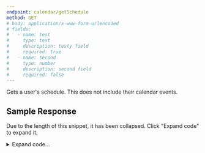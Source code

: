 ```yaml
---
endpoint: calendar/getSchedule
method: GET
# body: application/x-www-form-urlencoded
# fields: 
#   - name: test
#     type: text
#     description: testy field
#     required: true
#   - name: second
#     type: number
#     description: second field
#     required: false
---
```


Gets a user's schedule. This does not include their calendar events.

## Sample Response

Due to the length of this snippet, it has been collapsed. Click "Expand code" to expand it.

<details>
<summary>Expand code...</summary>
<pre><code class="json">
{
	"status": "ok",
	"terms": [
		{
			"id": 1,
			"termId": 97371,
			"name": "1st Semester",
			"userId": 1
		},
		{
			"id": 2,
			"termId": 97372,
			"name": "2nd Semester",
			"userId": 1
		}
	],
	"items": [
		{
			"id": 79,
			"termId": 97372,
			"classId": 108641002,
			"name": "Physical Education - 3903-10 (Z)",
			"ownerId": 4791666,
			"ownerName": "Joe Schmo",
			"dayNumber": 3,
			"block": "",
			"buildingName": "",
			"roomNumber": "",
			"start": 55800,
			"end": 63000,
			"userId": 1
		},
		{
			"id": 4,
			"termId": 97371,
			"classId": 108471758,
			"name": "Precalculus 1 'A' - 3024-02 (H)",
			"ownerId": 5334315,
			"ownerName": "Johnny Appleseed",
			"dayNumber": 8,
			"block": "",
			"buildingName": "",
			"roomNumber": "",
			"start": 36600,
			"end": 39300,
			"userId": 1
		},
		{
			"id": 11,
			"termId": 97371,
			"classId": 108471758,
			"name": "Precalculus 1 'A' - 3024-02 (H)",
			"ownerId": 5334315,
			"ownerName": "Johnny Appleseed",
			"dayNumber": 1,
			"block": "",
			"buildingName": "",
			"roomNumber": "",
			"start": 49200,
			"end": 51900,
			"userId": 1
		},
		{
			"id": 25,
			"termId": 97371,
			"classId": 108471758,
			"name": "Precalculus 1 'A' - 3024-02 (H)",
			"ownerId": 5334315,
			"ownerName": "Johnny Appleseed",
			"dayNumber": 5,
			"block": "",
			"buildingName": "",
			"roomNumber": "",
			"start": 52200,
			"end": 54900,
			"userId": 1
		},
		{
			"id": 29,
			"termId": 97371,
			"classId": 108471758,
			"name": "Precalculus 1 'A' - 3024-02 (H)",
			"ownerId": 5334315,
			"ownerName": "Johnny Appleseed",
			"dayNumber": 6,
			"block": "",
			"buildingName": "",
			"roomNumber": "",
			"start": 36600,
			"end": 39300,
			"userId": 1
		},
		{
			"id": 43,
			"termId": 97371,
			"classId": 108471758,
			"name": "Precalculus 1 'A' - 3024-02 (H)",
			"ownerId": 5334315,
			"ownerName": "Johnny Appleseed",
			"dayNumber": 2,
			"block": "",
			"buildingName": "",
			"roomNumber": "",
			"start": 36600,
			"end": 39300,
			"userId": 1
		},
		{
			"id": 49,
			"termId": 97371,
			"classId": 108471758,
			"name": "Precalculus 1 'A' - 3024-02 (H)",
			"ownerId": 5334315,
			"ownerName": "Johnny Appleseed",
			"dayNumber": 3,
			"block": "",
			"buildingName": "",
			"roomNumber": "",
			"start": 36600,
			"end": 39300,
			"userId": 1
		},
		{
			"id": 9,
			"termId": 97371,
			"classId": 108472097,
			"name": "Topics in World History III: The 20th Century - 3520-03 (F)",
			"ownerId": 3456065,
			"ownerName": "Jane Doe",
			"dayNumber": 1,
			"block": "",
			"buildingName": "",
			"roomNumber": "",
			"start": 39600,
			"end": 42300,
			"userId": 1
		},
		{
			"id": 19,
			"termId": 97371,
			"classId": 108472097,
			"name": "Topics in World History III: The 20th Century - 3520-03 (F)",
			"ownerId": 3456065,
			"ownerName": "Jane Doe",
			"dayNumber": 4,
			"block": "",
			"buildingName": "",
			"roomNumber": "",
			"start": 52200,
			"end": 54900,
			"userId": 1
		},
		{
			"id": 20,
			"termId": 97371,
			"classId": 108472097,
			"name": "Topics in World History III: The 20th Century - 3520-03 (F)",
			"ownerId": 3456065,
			"ownerName": "Jane Doe",
			"dayNumber": 5,
			"block": "",
			"buildingName": "",
			"roomNumber": "",
			"start": 32400,
			"end": 35100,
			"userId": 1
		},
		{
			"id": 32,
			"termId": 97371,
			"classId": 108472097,
			"name": "Topics in World History III: The 20th Century - 3520-03 (F)",
			"ownerId": 3456065,
			"ownerName": "Jane Doe",
			"dayNumber": 6,
			"block": "",
			"buildingName": "",
			"roomNumber": "",
			"start": 49200,
			"end": 51900,
			"userId": 1
		},
		{
			"id": 34,
			"termId": 97371,
			"classId": 108472097,
			"name": "Topics in World History III: The 20th Century - 3520-03 (F)",
			"ownerId": 3456065,
			"ownerName": "Jane Doe",
			"dayNumber": 7,
			"block": "",
			"buildingName": "",
			"roomNumber": "",
			"start": 32400,
			"end": 35100,
			"userId": 1
		},
		{
			"id": 47,
			"termId": 97371,
			"classId": 108472097,
			"name": "Topics in World History III: The 20th Century - 3520-03 (F)",
			"ownerId": 3456065,
			"ownerName": "Jane Doe",
			"dayNumber": 3,
			"block": "",
			"buildingName": "",
			"roomNumber": "",
			"start": 32400,
			"end": 35100,
			"userId": 1
		},
		{
			"id": 55,
			"termId": 97372,
			"classId": 108471856,
			"name": "Mandarin Chinese 3 - 3122-01 (C)",
			"ownerId": 5327271,
			"ownerName": "Jane Smith",
			"dayNumber": 6,
			"block": "",
			"buildingName": "",
			"roomNumber": "",
			"start": 29400,
			"end": 32100,
			"userId": 1
		},
		{
			"id": 61,
			"termId": 97372,
			"classId": 108471856,
			"name": "Mandarin Chinese 3 - 3122-01 (C)",
			"ownerId": 5327271,
			"ownerName": "Jane Smith",
			"dayNumber": 8,
			"block": "",
			"buildingName": "",
			"roomNumber": "",
			"start": 29400,
			"end": 32100,
			"userId": 1
		},
		{
			"id": 66,
			"termId": 97372,
			"classId": 108471856,
			"name": "Mandarin Chinese 3 - 3122-01 (C)",
			"ownerId": 5327271,
			"ownerName": "Jane Smith",
			"dayNumber": 2,
			"block": "",
			"buildingName": "",
			"roomNumber": "",
			"start": 29400,
			"end": 32100,
			"userId": 1
		},
		{
			"id": 78,
			"termId": 97372,
			"classId": 108471856,
			"name": "Mandarin Chinese 3 - 3122-01 (C)",
			"ownerId": 5327271,
			"ownerName": "Jane Smith",
			"dayNumber": 3,
			"block": "",
			"buildingName": "",
			"roomNumber": "",
			"start": 50100,
			"end": 52800,
			"userId": 1
		},
		{
			"id": 83,
			"termId": 97372,
			"classId": 108471856,
			"name": "Mandarin Chinese 3 - 3122-01 (C)",
			"ownerId": 5327271,
			"ownerName": "Jane Smith",
			"dayNumber": 7,
			"block": "",
			"buildingName": "",
			"roomNumber": "",
			"start": 49200,
			"end": 51900,
			"userId": 1
		},
		{
			"id": 93,
			"termId": 97372,
			"classId": 108471856,
			"name": "Mandarin Chinese 3 - 3122-01 (C)",
			"ownerId": 5327271,
			"ownerName": "Jane Smith",
			"dayNumber": 4,
			"block": "",
			"buildingName": "",
			"roomNumber": "",
			"start": 39600,
			"end": 42300,
			"userId": 1
		},
		{
			"id": 57,
			"termId": 97372,
			"classId": 108471759,
			"name": "Precalculus 1 'A' - 3024-02 (H)",
			"ownerId": 5334315,
			"ownerName": "Johnny Appleseed",
			"dayNumber": 6,
			"block": "",
			"buildingName": "",
			"roomNumber": "",
			"start": 36600,
			"end": 39300,
			"userId": 1
		},
		{
			"id": 63,
			"termId": 97372,
			"classId": 108471759,
			"name": "Precalculus 1 'A' - 3024-02 (H)",
			"ownerId": 5334315,
			"ownerName": "Johnny Appleseed",
			"dayNumber": 8,
			"block": "",
			"buildingName": "",
			"roomNumber": "",
			"start": 36600,
			"end": 39300,
			"userId": 1
		},
		{
			"id": 68,
			"termId": 97372,
			"classId": 108471759,
			"name": "Precalculus 1 'A' - 3024-02 (H)",
			"ownerId": 5334315,
			"ownerName": "Johnny Appleseed",
			"dayNumber": 2,
			"block": "",
			"buildingName": "",
			"roomNumber": "",
			"start": 36600,
			"end": 39300,
			"userId": 1
		},
		{
			"id": 74,
			"termId": 97372,
			"classId": 108471759,
			"name": "Precalculus 1 'A' - 3024-02 (H)",
			"ownerId": 5334315,
			"ownerName": "Johnny Appleseed",
			"dayNumber": 3,
			"block": "",
			"buildingName": "",
			"roomNumber": "",
			"start": 36600,
			"end": 39300,
			"userId": 1
		},
		{
			"id": 88,
			"termId": 97372,
			"classId": 108471759,
			"name": "Precalculus 1 'A' - 3024-02 (H)",
			"ownerId": 5334315,
			"ownerName": "Johnny Appleseed",
			"dayNumber": 1,
			"block": "",
			"buildingName": "",
			"roomNumber": "",
			"start": 49200,
			"end": 51900,
			"userId": 1
		},
		{
			"id": 99,
			"termId": 97372,
			"classId": 108471759,
			"name": "Precalculus 1 'A' - 3024-02 (H)",
			"ownerId": 5334315,
			"ownerName": "Johnny Appleseed",
			"dayNumber": 5,
			"block": "",
			"buildingName": "",
			"roomNumber": "",
			"start": 52200,
			"end": 54900,
			"userId": 1
		},
		{
			"id": 72,
			"termId": 97372,
			"classId": 108472052,
			"name": "Robotics - 3410-04 (A)",
			"ownerId": 3313989,
			"ownerName": "Rosa Diaz",
			"dayNumber": 2,
			"block": "",
			"buildingName": "",
			"roomNumber": "",
			"start": 52200,
			"end": 54900,
			"userId": 1
		},
		{
			"id": 91,
			"termId": 97372,
			"classId": 108472052,
			"name": "Robotics - 3410-04 (A)",
			"ownerId": 3313989,
			"ownerName": "Rosa Diaz",
			"dayNumber": 4,
			"block": "",
			"buildingName": "",
			"roomNumber": "",
			"start": 32400,
			"end": 35100,
			"userId": 1
		},
		{
			"id": 59,
			"termId": 97372,
			"classId": 108472098,
			"name": "Topics in World History III: The 20th Century - 3520-03 (F)",
			"ownerId": 3456065,
			"ownerName": "Jane Doe",
			"dayNumber": 6,
			"block": "",
			"buildingName": "",
			"roomNumber": "",
			"start": 49200,
			"end": 51900,
			"userId": 1
		},
		{
			"id": 73,
			"termId": 97372,
			"classId": 108472098,
			"name": "Topics in World History III: The 20th Century - 3520-03 (F)",
			"ownerId": 3456065,
			"ownerName": "Jane Doe",
			"dayNumber": 3,
			"block": "",
			"buildingName": "",
			"roomNumber": "",
			"start": 32400,
			"end": 35100,
			"userId": 1
		},
		{
			"id": 80,
			"termId": 97372,
			"classId": 108472098,
			"name": "Topics in World History III: The 20th Century - 3520-03 (F)",
			"ownerId": 3456065,
			"ownerName": "Jane Doe",
			"dayNumber": 7,
			"block": "",
			"buildingName": "",
			"roomNumber": "",
			"start": 32400,
			"end": 35100,
			"userId": 1
		},
		{
			"id": 86,
			"termId": 97372,
			"classId": 108472098,
			"name": "Topics in World History III: The 20th Century - 3520-03 (F)",
			"ownerId": 3456065,
			"ownerName": "Jane Doe",
			"dayNumber": 1,
			"block": "",
			"buildingName": "",
			"roomNumber": "",
			"start": 39600,
			"end": 42300,
			"userId": 1
		},
		{
			"id": 94,
			"termId": 97372,
			"classId": 108472098,
			"name": "Topics in World History III: The 20th Century - 3520-03 (F)",
			"ownerId": 3456065,
			"ownerName": "Jane Doe",
			"dayNumber": 4,
			"block": "",
			"buildingName": "",
			"roomNumber": "",
			"start": 52200,
			"end": 54900,
			"userId": 1
		},
		{
			"id": 95,
			"termId": 97372,
			"classId": 108472098,
			"name": "Topics in World History III: The 20th Century - 3520-03 (F)",
			"ownerId": 3456065,
			"ownerName": "Jane Doe",
			"dayNumber": 5,
			"block": "",
			"buildingName": "",
			"roomNumber": "",
			"start": 32400,
			"end": 35100,
			"userId": 1
		},
		{
			"id": 6,
			"termId": 97371,
			"classId": 108576047,
			"name": "Environmental Science: Biodiversity - 3334-01 (B)",
			"ownerId": 2615842,
			"ownerName": "Amy Santiago",
			"dayNumber": 8,
			"block": "",
			"buildingName": "",
			"roomNumber": "",
			"start": 52200,
			"end": 54900,
			"userId": 1
		},
		{
			"id": 7,
			"termId": 97371,
			"classId": 108576047,
			"name": "Environmental Science: Biodiversity - 3334-01 (B)",
			"ownerId": 2615842,
			"ownerName": "Amy Santiago",
			"dayNumber": 1,
			"block": "",
			"buildingName": "",
			"roomNumber": "",
			"start": 29400,
			"end": 32100,
			"userId": 1
		},
		{
			"id": 13,
			"termId": 97371,
			"classId": 108576047,
			"name": "Environmental Science: Biodiversity - 3334-01 (B)",
			"ownerId": 2615842,
			"ownerName": "Amy Santiago",
			"dayNumber": 4,
			"block": "",
			"buildingName": "",
			"roomNumber": "",
			"start": 29400,
			"end": 32100,
			"userId": 1
		},
		{
			"id": 23,
			"termId": 97371,
			"classId": 108576047,
			"name": "Environmental Science: Biodiversity - 3334-01 (B)",
			"ownerId": 2615842,
			"ownerName": "Amy Santiago",
			"dayNumber": 5,
			"block": "",
			"buildingName": "",
			"roomNumber": "",
			"start": 39600,
			"end": 42300,
			"userId": 1
		},
		{
			"id": 37,
			"termId": 97371,
			"classId": 108576047,
			"name": "Environmental Science: Biodiversity - 3334-01 (B)",
			"ownerId": 2615842,
			"ownerName": "Amy Santiago",
			"dayNumber": 7,
			"block": "",
			"buildingName": "",
			"roomNumber": "",
			"start": 39600,
			"end": 42300,
			"userId": 1
		},
		{
			"id": 45,
			"termId": 97371,
			"classId": 108576047,
			"name": "Environmental Science: Biodiversity - 3334-01 (B)",
			"ownerId": 2615842,
			"ownerName": "Amy Santiago",
			"dayNumber": 2,
			"block": "",
			"buildingName": "",
			"roomNumber": "",
			"start": 49200,
			"end": 51900,
			"userId": 1
		},
		{
			"id": 21,
			"termId": 97371,
			"classId": 109224925,
			"name": "Web Engineering - 3434-06 (I)",
			"ownerId": 2517567,
			"ownerName": "Jake Peralta",
			"dayNumber": 5,
			"block": "",
			"buildingName": "",
			"roomNumber": "",
			"start": 32400,
			"end": 35100,
			"userId": 1
		},
		{
			"id": 33,
			"termId": 97371,
			"classId": 109224925,
			"name": "Web Engineering - 3434-06 (I)",
			"ownerId": 2517567,
			"ownerName": "Jake Peralta",
			"dayNumber": 6,
			"block": "",
			"buildingName": "",
			"roomNumber": "",
			"start": 49200,
			"end": 51900,
			"userId": 1
		},
		{
			"id": 35,
			"termId": 97371,
			"classId": 109224925,
			"name": "Web Engineering - 3434-06 (I)",
			"ownerId": 2517567,
			"ownerName": "Jake Peralta",
			"dayNumber": 7,
			"block": "",
			"buildingName": "",
			"roomNumber": "",
			"start": 32400,
			"end": 35100,
			"userId": 1
		},
		{
			"id": 51,
			"termId": 97371,
			"classId": 109224925,
			"name": "Web Engineering - 3434-06 (I)",
			"ownerId": 2517567,
			"ownerName": "Jake Peralta",
			"dayNumber": 3,
			"block": "",
			"buildingName": "",
			"roomNumber": "",
			"start": 42600,
			"end": 45300,
			"userId": 1
		},
		{
			"id": 58,
			"termId": 97372,
			"classId": 108697376,
			"name": "Adv. Data Structures and Algorithms 'A' - 3432-03 (G)",
			"ownerId": 4841198,
			"ownerName": "Raymond Holt",
			"dayNumber": 6,
			"block": "",
			"buildingName": "",
			"roomNumber": "",
			"start": 39600,
			"end": 42300,
			"userId": 1
		},
		{
			"id": 64,
			"termId": 97372,
			"classId": 108697376,
			"name": "Adv. Data Structures and Algorithms 'A' - 3432-03 (G)",
			"ownerId": 4841198,
			"ownerName": "Raymond Holt",
			"dayNumber": 8,
			"block": "",
			"buildingName": "",
			"roomNumber": "",
			"start": 39600,
			"end": 42300,
			"userId": 1
		},
		{
			"id": 69,
			"termId": 97372,
			"classId": 108697376,
			"name": "Adv. Data Structures and Algorithms 'A' - 3432-03 (G)",
			"ownerId": 4841198,
			"ownerName": "Raymond Holt",
			"dayNumber": 2,
			"block": "",
			"buildingName": "",
			"roomNumber": "",
			"start": 39600,
			"end": 42300,
			"userId": 1
		},
		{
			"id": 75,
			"termId": 97372,
			"classId": 108697376,
			"name": "Adv. Data Structures and Algorithms 'A' - 3432-03 (G)",
			"ownerId": 4841198,
			"ownerName": "Raymond Holt",
			"dayNumber": 3,
			"block": "",
			"buildingName": "",
			"roomNumber": "",
			"start": 39600,
			"end": 42300,
			"userId": 1
		},
		{
			"id": 89,
			"termId": 97372,
			"classId": 108697376,
			"name": "Adv. Data Structures and Algorithms 'A' - 3432-03 (G)",
			"ownerId": 4841198,
			"ownerName": "Raymond Holt",
			"dayNumber": 1,
			"block": "",
			"buildingName": "",
			"roomNumber": "",
			"start": 52200,
			"end": 54900,
			"userId": 1
		},
		{
			"id": 98,
			"termId": 97372,
			"classId": 108697376,
			"name": "Adv. Data Structures and Algorithms 'A' - 3432-03 (G)",
			"ownerId": 4841198,
			"ownerName": "Raymond Holt",
			"dayNumber": 5,
			"block": "",
			"buildingName": "",
			"roomNumber": "",
			"start": 49200,
			"end": 51900,
			"userId": 1
		},
		{
			"id": 60,
			"termId": 97372,
			"classId": 109224926,
			"name": "Web Engineering - 3434-06 (I)",
			"ownerId": 2517567,
			"ownerName": "Jake Peralta",
			"dayNumber": 6,
			"block": "",
			"buildingName": "",
			"roomNumber": "",
			"start": 49200,
			"end": 51900,
			"userId": 1
		},
		{
			"id": 76,
			"termId": 97372,
			"classId": 109224926,
			"name": "Web Engineering - 3434-06 (I)",
			"ownerId": 2517567,
			"ownerName": "Jake Peralta",
			"dayNumber": 3,
			"block": "",
			"buildingName": "",
			"roomNumber": "",
			"start": 42600,
			"end": 45300,
			"userId": 1
		},
		{
			"id": 81,
			"termId": 97372,
			"classId": 109224926,
			"name": "Web Engineering - 3434-06 (I)",
			"ownerId": 2517567,
			"ownerName": "Jake Peralta",
			"dayNumber": 7,
			"block": "",
			"buildingName": "",
			"roomNumber": "",
			"start": 32400,
			"end": 35100,
			"userId": 1
		},
		{
			"id": 96,
			"termId": 97372,
			"classId": 109224926,
			"name": "Web Engineering - 3434-06 (I)",
			"ownerId": 2517567,
			"ownerName": "Jake Peralta",
			"dayNumber": 5,
			"block": "",
			"buildingName": "",
			"roomNumber": "",
			"start": 32400,
			"end": 35100,
			"userId": 1
		},
		{
			"id": 56,
			"termId": 97372,
			"classId": 108471731,
			"name": "AMLIT: Self, Society and Cosmos - 3232-01 (D)",
			"ownerId": 586333,
			"ownerName": "Terrence Jeffords",
			"dayNumber": 6,
			"block": "",
			"buildingName": "",
			"roomNumber": "",
			"start": 32400,
			"end": 35100,
			"userId": 1
		},
		{
			"id": 62,
			"termId": 97372,
			"classId": 108471731,
			"name": "AMLIT: Self, Society and Cosmos - 3232-01 (D)",
			"ownerId": 586333,
			"ownerName": "Terrence Jeffords",
			"dayNumber": 8,
			"block": "",
			"buildingName": "",
			"roomNumber": "",
			"start": 32400,
			"end": 35100,
			"userId": 1
		},
		{
			"id": 67,
			"termId": 97372,
			"classId": 108471731,
			"name": "AMLIT: Self, Society and Cosmos - 3232-01 (D)",
			"ownerId": 586333,
			"ownerName": "Terrence Jeffords",
			"dayNumber": 2,
			"block": "",
			"buildingName": "",
			"roomNumber": "",
			"start": 32400,
			"end": 35100,
			"userId": 1
		},
		{
			"id": 77,
			"termId": 97372,
			"classId": 108471731,
			"name": "AMLIT: Self, Society and Cosmos - 3232-01 (D)",
			"ownerId": 586333,
			"ownerName": "Terrence Jeffords",
			"dayNumber": 3,
			"block": "",
			"buildingName": "",
			"roomNumber": "",
			"start": 47100,
			"end": 49800,
			"userId": 1
		},
		{
			"id": 84,
			"termId": 97372,
			"classId": 108471731,
			"name": "AMLIT: Self, Society and Cosmos - 3232-01 (D)",
			"ownerId": 586333,
			"ownerName": "Terrence Jeffords",
			"dayNumber": 7,
			"block": "",
			"buildingName": "",
			"roomNumber": "",
			"start": 52200,
			"end": 54900,
			"userId": 1
		},
		{
			"id": 92,
			"termId": 97372,
			"classId": 108471731,
			"name": "AMLIT: Self, Society and Cosmos - 3232-01 (D)",
			"ownerId": 586333,
			"ownerName": "Terrence Jeffords",
			"dayNumber": 4,
			"block": "",
			"buildingName": "",
			"roomNumber": "",
			"start": 36600,
			"end": 39300,
			"userId": 1
		},
		{
			"id": 65,
			"termId": 97372,
			"classId": 108471529,
			"name": "Environmental Science: Resources - 3335-01 (B)",
			"ownerId": 2615842,
			"ownerName": "Amy Santiago",
			"dayNumber": 8,
			"block": "",
			"buildingName": "",
			"roomNumber": "",
			"start": 52200,
			"end": 54900,
			"userId": 1
		},
		{
			"id": 71,
			"termId": 97372,
			"classId": 108471529,
			"name": "Environmental Science: Resources - 3335-01 (B)",
			"ownerId": 2615842,
			"ownerName": "Amy Santiago",
			"dayNumber": 2,
			"block": "",
			"buildingName": "",
			"roomNumber": "",
			"start": 49200,
			"end": 51900,
			"userId": 1
		},
		{
			"id": 82,
			"termId": 97372,
			"classId": 108471529,
			"name": "Environmental Science: Resources - 3335-01 (B)",
			"ownerId": 2615842,
			"ownerName": "Amy Santiago",
			"dayNumber": 7,
			"block": "",
			"buildingName": "",
			"roomNumber": "",
			"start": 39600,
			"end": 42300,
			"userId": 1
		},
		{
			"id": 85,
			"termId": 97372,
			"classId": 108471529,
			"name": "Environmental Science: Resources - 3335-01 (B)",
			"ownerId": 2615842,
			"ownerName": "Amy Santiago",
			"dayNumber": 1,
			"block": "",
			"buildingName": "",
			"roomNumber": "",
			"start": 29400,
			"end": 32100,
			"userId": 1
		},
		{
			"id": 90,
			"termId": 97372,
			"classId": 108471529,
			"name": "Environmental Science: Resources - 3335-01 (B)",
			"ownerId": 2615842,
			"ownerName": "Amy Santiago",
			"dayNumber": 4,
			"block": "",
			"buildingName": "",
			"roomNumber": "",
			"start": 29400,
			"end": 32100,
			"userId": 1
		},
		{
			"id": 97,
			"termId": 97372,
			"classId": 108471529,
			"name": "Environmental Science: Resources - 3335-01 (B)",
			"ownerId": 2615842,
			"ownerName": "Amy Santiago",
			"dayNumber": 5,
			"block": "",
			"buildingName": "",
			"roomNumber": "",
			"start": 39600,
			"end": 42300,
			"userId": 1
		},
		{
			"id": 10,
			"termId": 97371,
			"classId": 108640991,
			"name": "Physical Education - 3903-05 (I)",
			"ownerId": 4791666,
			"ownerName": "Joe Schmo",
			"dayNumber": 1,
			"block": "",
			"buildingName": "",
			"roomNumber": "",
			"start": 42600,
			"end": 45300,
			"userId": 1
		},
		{
			"id": 54,
			"termId": 97371,
			"classId": 108641001,
			"name": "Physical Education - 3903-10 (Z)",
			"ownerId": 4791666,
			"ownerName": "Joe Schmo",
			"dayNumber": 3,
			"block": "",
			"buildingName": "",
			"roomNumber": "",
			"start": 55800,
			"end": 63000,
			"userId": 1
		},
		{
			"id": 14,
			"termId": 97371,
			"classId": 108472051,
			"name": "Robotics - 3410-04 (A)",
			"ownerId": 3313989,
			"ownerName": "Rosa Diaz",
			"dayNumber": 4,
			"block": "",
			"buildingName": "",
			"roomNumber": "",
			"start": 32400,
			"end": 35100,
			"userId": 1
		},
		{
			"id": 46,
			"termId": 97371,
			"classId": 108472051,
			"name": "Robotics - 3410-04 (A)",
			"ownerId": 3313989,
			"ownerName": "Rosa Diaz",
			"dayNumber": 2,
			"block": "",
			"buildingName": "",
			"roomNumber": "",
			"start": 52200,
			"end": 54900,
			"userId": 1
		},
		{
			"id": 70,
			"termId": 97372,
			"classId": 108471565,
			"name": "College Group Meeting 11 - 3652-07 (K)",
			"ownerId": 4742430,
			"ownerName": "Elise Rodriguez",
			"dayNumber": 2,
			"block": "",
			"buildingName": "",
			"roomNumber": "",
			"start": 45600,
			"end": 48900,
			"userId": 1
		},
		{
			"id": 87,
			"termId": 97372,
			"classId": 108640992,
			"name": "Physical Education - 3903-05 (I)",
			"ownerId": 4791666,
			"ownerName": "Joe Schmo",
			"dayNumber": 1,
			"block": "",
			"buildingName": "",
			"roomNumber": "",
			"start": 42600,
			"end": 45300,
			"userId": 1
		},
		{
			"id": 5,
			"termId": 97371,
			"classId": 108697375,
			"name": "Adv. Data Structures and Algorithms 'A' - 3432-03 (G)",
			"ownerId": 4841198,
			"ownerName": "Raymond Holt",
			"dayNumber": 8,
			"block": "",
			"buildingName": "",
			"roomNumber": "",
			"start": 39600,
			"end": 42300,
			"userId": 1
		},
		{
			"id": 12,
			"termId": 97371,
			"classId": 108697375,
			"name": "Adv. Data Structures and Algorithms 'A' - 3432-03 (G)",
			"ownerId": 4841198,
			"ownerName": "Raymond Holt",
			"dayNumber": 1,
			"block": "",
			"buildingName": "",
			"roomNumber": "",
			"start": 52200,
			"end": 54900,
			"userId": 1
		},
		{
			"id": 24,
			"termId": 97371,
			"classId": 108697375,
			"name": "Adv. Data Structures and Algorithms 'A' - 3432-03 (G)",
			"ownerId": 4841198,
			"ownerName": "Raymond Holt",
			"dayNumber": 5,
			"block": "",
			"buildingName": "",
			"roomNumber": "",
			"start": 49200,
			"end": 51900,
			"userId": 1
		},
		{
			"id": 30,
			"termId": 97371,
			"classId": 108697375,
			"name": "Adv. Data Structures and Algorithms 'A' - 3432-03 (G)",
			"ownerId": 4841198,
			"ownerName": "Raymond Holt",
			"dayNumber": 6,
			"block": "",
			"buildingName": "",
			"roomNumber": "",
			"start": 39600,
			"end": 42300,
			"userId": 1
		},
		{
			"id": 44,
			"termId": 97371,
			"classId": 108697375,
			"name": "Adv. Data Structures and Algorithms 'A' - 3432-03 (G)",
			"ownerId": 4841198,
			"ownerName": "Raymond Holt",
			"dayNumber": 2,
			"block": "",
			"buildingName": "",
			"roomNumber": "",
			"start": 39600,
			"end": 42300,
			"userId": 1
		},
		{
			"id": 50,
			"termId": 97371,
			"classId": 108697375,
			"name": "Adv. Data Structures and Algorithms 'A' - 3432-03 (G)",
			"ownerId": 4841198,
			"ownerName": "Raymond Holt",
			"dayNumber": 3,
			"block": "",
			"buildingName": "",
			"roomNumber": "",
			"start": 39600,
			"end": 42300,
			"userId": 1
		},
		{
			"id": 2,
			"termId": 97371,
			"classId": 108471730,
			"name": "AMLIT: Self, Society and Cosmos - 3232-01 (D)",
			"ownerId": 586333,
			"ownerName": "Terrence Jeffords",
			"dayNumber": 8,
			"block": "",
			"buildingName": "",
			"roomNumber": "",
			"start": 32400,
			"end": 35100,
			"userId": 1
		},
		{
			"id": 16,
			"termId": 97371,
			"classId": 108471730,
			"name": "AMLIT: Self, Society and Cosmos - 3232-01 (D)",
			"ownerId": 586333,
			"ownerName": "Terrence Jeffords",
			"dayNumber": 4,
			"block": "",
			"buildingName": "",
			"roomNumber": "",
			"start": 36600,
			"end": 39300,
			"userId": 1
		},
		{
			"id": 27,
			"termId": 97371,
			"classId": 108471730,
			"name": "AMLIT: Self, Society and Cosmos - 3232-01 (D)",
			"ownerId": 586333,
			"ownerName": "Terrence Jeffords",
			"dayNumber": 6,
			"block": "",
			"buildingName": "",
			"roomNumber": "",
			"start": 32400,
			"end": 35100,
			"userId": 1
		},
		{
			"id": 39,
			"termId": 97371,
			"classId": 108471730,
			"name": "AMLIT: Self, Society and Cosmos - 3232-01 (D)",
			"ownerId": 586333,
			"ownerName": "Terrence Jeffords",
			"dayNumber": 7,
			"block": "",
			"buildingName": "",
			"roomNumber": "",
			"start": 52200,
			"end": 54900,
			"userId": 1
		},
		{
			"id": 41,
			"termId": 97371,
			"classId": 108471730,
			"name": "AMLIT: Self, Society and Cosmos - 3232-01 (D)",
			"ownerId": 586333,
			"ownerName": "Terrence Jeffords",
			"dayNumber": 2,
			"block": "",
			"buildingName": "",
			"roomNumber": "",
			"start": 32400,
			"end": 35100,
			"userId": 1
		},
		{
			"id": 52,
			"termId": 97371,
			"classId": 108471730,
			"name": "AMLIT: Self, Society and Cosmos - 3232-01 (D)",
			"ownerId": 586333,
			"ownerName": "Terrence Jeffords",
			"dayNumber": 3,
			"block": "",
			"buildingName": "",
			"roomNumber": "",
			"start": 47100,
			"end": 49800,
			"userId": 1
		},
		{
			"id": 1,
			"termId": 97371,
			"classId": 108471855,
			"name": "Mandarin Chinese 3 - 3122-01 (C)",
			"ownerId": 5327271,
			"ownerName": "Jane Smith",
			"dayNumber": 8,
			"block": "",
			"buildingName": "",
			"roomNumber": "",
			"start": 29400,
			"end": 32100,
			"userId": 1
		},
		{
			"id": 17,
			"termId": 97371,
			"classId": 108471855,
			"name": "Mandarin Chinese 3 - 3122-01 (C)",
			"ownerId": 5327271,
			"ownerName": "Jane Smith",
			"dayNumber": 4,
			"block": "",
			"buildingName": "",
			"roomNumber": "",
			"start": 39600,
			"end": 42300,
			"userId": 1
		},
		{
			"id": 26,
			"termId": 97371,
			"classId": 108471855,
			"name": "Mandarin Chinese 3 - 3122-01 (C)",
			"ownerId": 5327271,
			"ownerName": "Jane Smith",
			"dayNumber": 6,
			"block": "",
			"buildingName": "",
			"roomNumber": "",
			"start": 29400,
			"end": 32100,
			"userId": 1
		},
		{
			"id": 38,
			"termId": 97371,
			"classId": 108471855,
			"name": "Mandarin Chinese 3 - 3122-01 (C)",
			"ownerId": 5327271,
			"ownerName": "Jane Smith",
			"dayNumber": 7,
			"block": "",
			"buildingName": "",
			"roomNumber": "",
			"start": 49200,
			"end": 51900,
			"userId": 1
		},
		{
			"id": 40,
			"termId": 97371,
			"classId": 108471855,
			"name": "Mandarin Chinese 3 - 3122-01 (C)",
			"ownerId": 5327271,
			"ownerName": "Jane Smith",
			"dayNumber": 2,
			"block": "",
			"buildingName": "",
			"roomNumber": "",
			"start": 29400,
			"end": 32100,
			"userId": 1
		},
		{
			"id": 53,
			"termId": 97371,
			"classId": 108471855,
			"name": "Mandarin Chinese 3 - 3122-01 (C)",
			"ownerId": 5327271,
			"ownerName": "Jane Smith",
			"dayNumber": 3,
			"block": "",
			"buildingName": "",
			"roomNumber": "",
			"start": 50100,
			"end": 52800,
			"userId": 1
		},
		{
			"id": 3,
			"termId": -1,
			"classId": 108778111,
			"name": "HS House - Neiers/Phillips",
			"ownerId": -1,
			"ownerName": "Madeline Wunch",
			"dayNumber": 8,
			"block": "",
			"buildingName": "",
			"roomNumber": "",
			"start": 35400,
			"end": 36300,
			"userId": 1
		},
		{
			"id": 8,
			"termId": -1,
			"classId": 108778111,
			"name": "HS House - Neiers/Phillips",
			"ownerId": -1,
			"ownerName": "Madeline Wunch",
			"dayNumber": 1,
			"block": "",
			"buildingName": "",
			"roomNumber": "",
			"start": 35400,
			"end": 36300,
			"userId": 1
		},
		{
			"id": 15,
			"termId": -1,
			"classId": 108778111,
			"name": "HS House - Neiers/Phillips",
			"ownerId": -1,
			"ownerName": "Madeline Wunch",
			"dayNumber": 4,
			"block": "",
			"buildingName": "",
			"roomNumber": "",
			"start": 35400,
			"end": 36300,
			"userId": 1
		},
		{
			"id": 18,
			"termId": -1,
			"classId": 108778111,
			"name": "HS House - Neiers/Phillips",
			"ownerId": -1,
			"ownerName": "Madeline Wunch",
			"dayNumber": 4,
			"block": "",
			"buildingName": "",
			"roomNumber": "",
			"start": 42600,
			"end": 46200,
			"userId": 1
		},
		{
			"id": 22,
			"termId": -1,
			"classId": 108778111,
			"name": "HS House - Neiers/Phillips",
			"ownerId": -1,
			"ownerName": "Madeline Wunch",
			"dayNumber": 5,
			"block": "",
			"buildingName": "",
			"roomNumber": "",
			"start": 35400,
			"end": 36300,
			"userId": 1
		},
		{
			"id": 28,
			"termId": -1,
			"classId": 108778111,
			"name": "HS House - Neiers/Phillips",
			"ownerId": -1,
			"ownerName": "Madeline Wunch",
			"dayNumber": 6,
			"block": "",
			"buildingName": "",
			"roomNumber": "",
			"start": 35400,
			"end": 36300,
			"userId": 1
		},
		{
			"id": 31,
			"termId": -1,
			"classId": 108778111,
			"name": "HS House - Neiers/Phillips",
			"ownerId": -1,
			"ownerName": "Madeline Wunch",
			"dayNumber": 6,
			"block": "",
			"buildingName": "",
			"roomNumber": "",
			"start": 42600,
			"end": 46200,
			"userId": 1
		},
		{
			"id": 36,
			"termId": -1,
			"classId": 108778111,
			"name": "HS House - Neiers/Phillips",
			"ownerId": -1,
			"ownerName": "Madeline Wunch",
			"dayNumber": 7,
			"block": "",
			"buildingName": "",
			"roomNumber": "",
			"start": 35400,
			"end": 36300,
			"userId": 1
		},
		{
			"id": 42,
			"termId": -1,
			"classId": 108778111,
			"name": "HS House - Neiers/Phillips",
			"ownerId": -1,
			"ownerName": "Madeline Wunch",
			"dayNumber": 2,
			"block": "",
			"buildingName": "",
			"roomNumber": "",
			"start": 35400,
			"end": 36300,
			"userId": 1
		},
		{
			"id": 48,
			"termId": -1,
			"classId": 108778111,
			"name": "HS House - Neiers/Phillips",
			"ownerId": -1,
			"ownerName": "Madeline Wunch",
			"dayNumber": 3,
			"block": "",
			"buildingName": "",
			"roomNumber": "",
			"start": 35400,
			"end": 36300,
			"userId": 1
		}
	]
}
</pre></code>
</details>